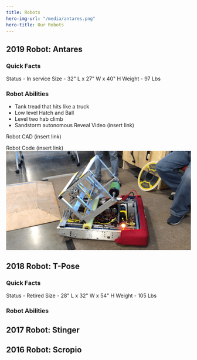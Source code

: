 ```yaml
---
title: Robots
hero-img-url: "/media/antares.png"
hero-title: Our Robots
---
```


## 2019 Robot: Antares
### Quick Facts
Status - In service
Size - 32" L x 27" W x 40" H
Weight - 97 Lbs 
### Robot Abilities
* Tank tread that hits like a truck
* Low level Hatch and Ball
* Level two hab climb
* Sandstorm autonomous
Reveal Video (insert link)

Robot CAD (insert link)

Robot Code (insert link)
![2019 Robot: Antares](/media/antares.png)


## 2018 Robot: T-Pose
### Quick Facts
Status - Retired
Size - 28" L x 32" W x 54" H
Weight - 105 Lbs 
### Robot Abilities


## 2017 Robot: Stinger

## 2016 Robot: Scropio